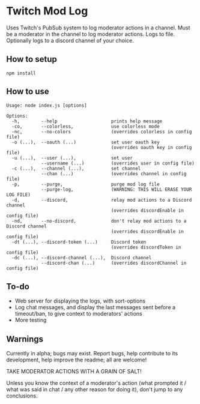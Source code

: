 # Twitch Mod Log

Uses Twitch's PubSub system to log moderator actions in a channel.
Must be a moderator in the channel to log moderator actions.
Logs to file. Optionally logs to a discord channel of your choice.


## How to setup

`npm install`


## How to use

```plaintext
Usage: node index.js [options] 

Options:
  -h,        --help                    prints help message
  -co,       --colorless,              use colorless mode
  -nc,       --no-colors               (overrides colorless in config file)
  -o (...),  --oauth (...)             set user oauth key
                                       (overrides oauth key in config file)
  -u (...),  --user (...),             set user
             --username (...)          (overrides user in config file)
  -c (...),  --channel (...),          set channel
             --chan (...)              (overrides channel in config file)
  -p,        --purge,                  purge mod log file
             --purge-log,              (WARNING: THIS WILL ERASE YOUR LOG FILE)
  -d,        --discord,                relay mod actions to a Discord channel
                                       (overrides discordEnable in config file)
  -nd,       --no-discord,             don't relay mod actions to a Discord channel
                                       (overrides discordEnable in config file)
  -dt (...), --discord-token (...)     Discord token
                                       (overrides discordToken in config file)
  -dc (...), --discord-channel (...),  Discord channel
             --discord-chan (...)      (overrides discordChannel in config file)
```


## To-do

- Web server for displaying the logs, with sort-options
- Log chat messages, and display the last messages sent before a timeout/ban, to give context to moderators' actions
- More testing


## Warnings

Currently in alpha; bugs may exist. Report bugs, help contribute to its development, help improve the readme; all are welcome!

TAKE MODERATOR ACTIONS WITH A GRAIN OF SALT!

Unless you know the context of a moderator's action (what prompted it / what was said in chat / any other reason for doing it), don't jump to any conclusions.
